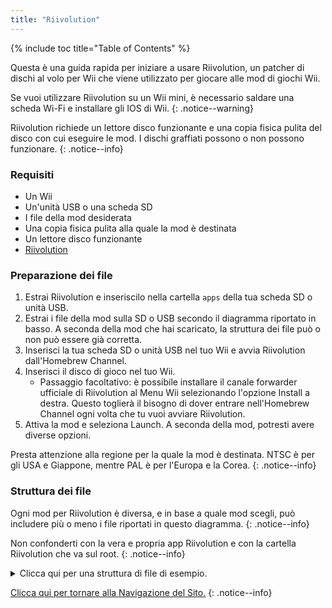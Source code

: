 ```yaml
---
title: "Riivolution"
---
```


{% include toc title="Table of Contents" %}

Questa è una guida rapida per iniziare a usare Riivolution, un patcher di dischi al volo per Wii che viene utilizzato per giocare alle mod di giochi Wii.

Se vuoi utilizzare Riivolution su un Wii mini, è necessario saldare una scheda Wi-Fi e installare gli IOS di Wii.
{: .notice--warning}

Riivolution richiede un lettore disco funzionante e una copia fisica pulita del disco con cui eseguire le mod. I dischi graffiati possono o non possono funzionare.
{: .notice--info}


### Requisiti

* Un Wii
* Un'unità USB o una scheda SD
* I file della mod desiderata
* Una copia fisica pulita alla quale la mod è destinata
* Un lettore disco funzionante
* [Riivolution](https://oscwii.org/library/app/riivolution)

### Preparazione dei file

1. Estrai Riivolution e inseriscilo nella cartella `apps` della tua scheda SD o unità USB.
1. Estrai i file della mod sulla SD o USB secondo il diagramma riportato in basso. A seconda della mod che hai scaricato, la struttura dei file può o non può essere già corretta.
1. Inserisci la tua scheda SD o unità USB nel tuo Wii e avvia Riivolution dall'Homebrew Channel.
1. Inserisci il disco di gioco nel tuo Wii.
    + Passaggio facoltativo: è possibile installare il canale forwarder ufficiale di Riivolution al Menu Wii selezionando l'opzione Install a destra. Questo toglierà il bisogno di dover entrare nell'Homebrew Channel ogni volta che tu vuoi avviare Riivolution.
1. Attiva la mod e seleziona Launch. A seconda della mod, potresti avere diverse opzioni.

Presta attenzione alla regione per la quale la mod è destinata. NTSC è per gli USA e Giappone, mentre PAL è per l'Europa e la Corea.
{: .notice--info}

### Struttura dei file

Ogni mod per Riivolution è diversa, e in base a quale mod scegli, può includere più o meno i file riportati in questo diagramma.
{: .notice--info}

Non confonderti con la vera e propria app Riivolution e con la cartella Riivolution che va sul root.
{: .notice--info}

<details id="Riivolution-Files" class="notice--info" markdown="1">
<summary><a>Clicca qui per una struttura di file di esempio.</a></summary>

```
💾sd:
 ┣ 📂apps
 ┃ ┗ 📂Riivolution
 ┃      ┣ 📜boot.dol
 ┃      ┣ 📜icon.png
 ┃      ┗ 📜meta.xml
 ┣ 📂Riivolution
 ┃  ┣ 📂config
 ┃  ┃  ┗ 📜name.xml
 ┃  ┗ 📜name.xml
 ┗ 📂FileGioco
```
</details>

[Clicca qui per tornare alla Navigazione del Sito.](navigazione-sito)
{: .notice--info}
